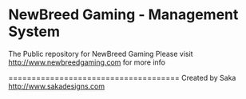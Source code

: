  NewBreed Gaming - Management System
=====================================

The Public repository for NewBreed Gaming
Please visit http://www.newbreedgaming.com for more info

=====================================
Created by Saka
http://www.sakadesigns.com

